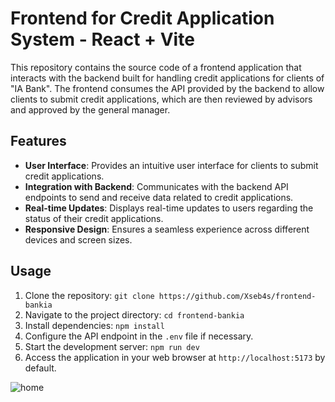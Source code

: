 # Frontend for Credit Application System - React + Vite

This repository contains the source code of a frontend application that interacts with the backend built for handling credit applications for clients of "IA Bank". The frontend consumes the API provided by the backend to allow clients to submit credit applications, which are then reviewed by advisors and approved by the general manager.

## Features

- **User Interface**: Provides an intuitive user interface for clients to submit credit applications.
- **Integration with Backend**: Communicates with the backend API endpoints to send and receive data related to credit applications.
- **Real-time Updates**: Displays real-time updates to users regarding the status of their credit applications.
- **Responsive Design**: Ensures a seamless experience across different devices and screen sizes.

## Usage

1. Clone the repository: `git clone https://github.com/Xseb4s/frontend-bankia`
2. Navigate to the project directory: `cd frontend-bankia`
3. Install dependencies: `npm install`
4. Configure the API endpoint in the `.env` file if necessary.
5. Start the development server: `npm run dev`
6. Access the application in your web browser at `http://localhost:5173` by default.

![home](https://github.com/Xseb4s/frontend-bankia/assets/138510395/0ccc5ccb-55a4-45e6-9ae1-0bd079e5a342)
